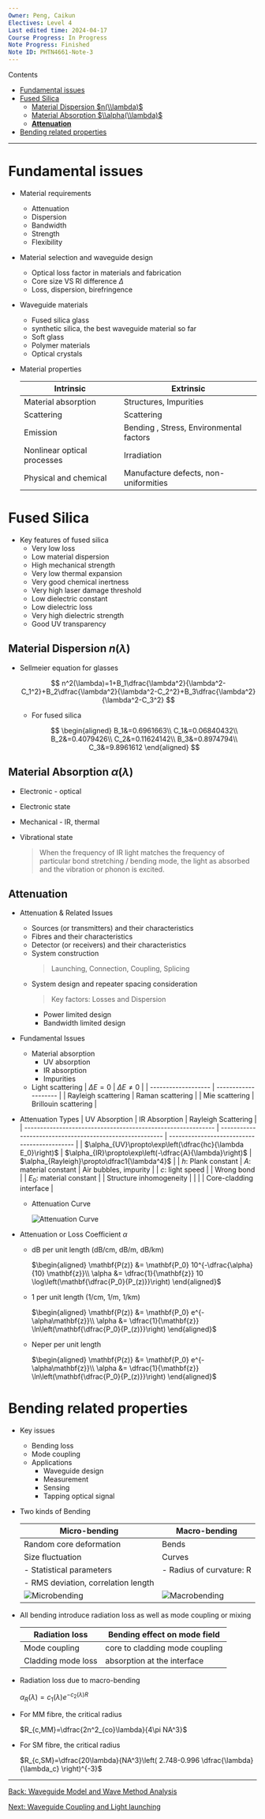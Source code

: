```yaml
---
Owner: Peng, Caikun
Electives: Level 4
Last edited time: 2024-04-17
Course Progress: In Progress
Note Progress: Finished
Note ID: PHTN4661-Note-3
---
```


Contents
- [Fundamental issues](#fundamental-issues)
- [Fused Silica](#fused-silica)
  - [Material Dispersion $n(\\lambda)$](#material-dispersion-nlambda)
  - [Material Absorption $\\alpha(\\lambda)$](#material-absorption-alphalambda)
  - [**Attenuation**](#attenuation)
- [Bending related properties](#bending-related-properties)
---

# Fundamental issues
  
- Material requirements
  - Attenuation
  - Dispersion
  - Bandwidth
  - Strength
  - Flexibility
- Material selection and waveguide design
  - Optical loss factor in materials and fabrication
  - Core size VS RI difference $\Delta$
  - Loss, dispersion, birefringence
- Waveguide materials
  - Fused silica glass
  - synthetic silica, the best waveguide material so far
  - Soft glass
  - Polymer materials
  - Optical crystals
  
- Material properties

  | Intrinsic                   | Extrinsic                               |
  | --------------------------- | --------------------------------------- |
  | Material absorption         | Structures, Impurities                  |
  | Scattering                  | Scattering                              |
  | Emission                    | Bending , Stress, Environmental factors |
  | Nonlinear optical processes | Irradiation                             |
  | Physical and chemical       | Manufacture defects, non-uniformities   |

# Fused Silica

- Key features of fused silica
  - Very low loss
  - Low material  dispersion
  - High mechanical strength
  - Very low thermal expansion
  - Very good chemical inertness
  - Very high laser damage threshold
  - Low dielectric constant
  - Low dielectric loss
  - Very high dielectric strength
  - Good UV transparency
  
## Material Dispersion $n(\lambda)$
  
- Sellmeier equation for glasses

  $$
  n^2(\lambda)=1+B_1\dfrac{\lambda^2}{\lambda^2-C_1^2}+B_2\dfrac{\lambda^2}{\lambda^2-C_2^2}+B_3\dfrac{\lambda^2}{\lambda^2-C_3^2}
  $$

  - For fused silica

    $$
    \begin{aligned}
    B_1&=0.6961663\\
    C_1&=0.06840432\\
    B_2&=0.4079426\\
    C_2&=0.11624142\\
    B_3&=0.8974794\\
    C_3&=9.8961612
    \end{aligned}
    $$
  
## Material Absorption $\alpha(\lambda)$
  
- Electronic - optical
- Electronic state
- Mechanical - IR, thermal
- Vibrational state

  > When the frequency of IR light matches the frequency of particular bond stretching / bending mode, the light as absorbed and the vibration or phonon is excited.
  
## **Attenuation**
- Attenuation & Related Issues
  - Sources (or transmitters) and their characteristics
  - Fibres and their characteristics 
  - Detector (or receivers) and their characteristics 
  - System construction 
    > Launching, Connection, Coupling, Splicing
  - System design and repeater spacing consideration 
    > Key factors: Losses and Dispersion 
    - Power limited design 
    - Bandwidth limited design
- Fundamental Issues
  - Material absorption
    - UV absorption
    - IR absorption
    - Impurities
  - Light scattering
    | $\Delta E=0$        | $\Delta E\ne0$       |
    | ------------------- | -------------------- |
    | Rayleigh scattering | Raman scattering     |
    | Mie scattering      | Brillouin scattering |
- Attenuation Types
  | UV Absorption                                                | IR Absorption                                            | Rayleigh Scattering                          |
  | ------------------------------------------------------------ | -------------------------------------------------------- | -------------------------------------------- |
  | $\alpha_{UV}\propto\exp\left(\dfrac{hc}{\lambda E_0}\right)$ | $\alpha_{IR}\propto\exp\left(-\dfrac{A}{\lambda}\right)$ | $\alpha_{Rayleigh}\propto\dfrac1{\lambda^4}$ |
  | $h$:   Plank constant                                        | $A$: material constant                                   | Air bubbles, impurity                        |
  | $c$:   light speed                                           |                                                          | Wrong bond                                   |
  | $E_0$: material constant                                     |                                                          | Structure inhomogeneity                      |
  |                                                              |                                                          | Core-cladding interface                      |

  - Attenuation Curve

    ![Attenuation Curve](../images/Attenuation.png)
  
- Attenuation or Loss Coefficient $\alpha$
  - dB per unit length (dB/cm, dB/m, dB/km)
  
    $\begin{aligned}
    \mathbf{P(z)} &= \mathbf{P_0} 10^{-\dfrac{\alpha}{10} \mathbf{z}}\\
    \alpha        &= \dfrac{1}{\mathbf{z}} 10 \log\left(\mathbf{\dfrac{P_0}{P_(z)}}\right)
    \end{aligned}$
   
  - 1 per unit length (1/cm, 1/m, 1/km)
    
    $\begin{aligned}
    \mathbf{P(z)} &= \mathbf{P_0} e^{-\alpha\mathbf{z}}\\
    \alpha        &= \dfrac{1}{\mathbf{z}} \ln\left(\mathbf{\dfrac{P_0}{P_(z)}}\right)
    \end{aligned}$
    
  - Neper per unit length
    
    $\begin{aligned}
    \mathbf{P(z)} &= \mathbf{P_0} e^{-\alpha\mathbf{z}}\\
    \alpha        &= \dfrac{1}{\mathbf{z}} \ln\left(\mathbf{\dfrac{P_0}{P_(z)}}\right)
    \end{aligned}$
       
# Bending related properties
- Key issues
  - Bending loss
  - Mode coupling
  - Applications
    - Waveguide design
    - Measurement
    - Sensing
    - Tapping optical signal
- Two kinds of Bending
  
  | Micro-bending                               | Macro-bending                               |
  | ------------------------------------------- | ------------------------------------------- |
  | Random core deformation                     | Bends                                       |
  | Size fluctuation                            | Curves                                      |
  | - Statistical parameters                    | - Radius of curvature: R                    |
  | - RMS deviation, correlation length         |                                             |
  | ![Microbending](../images/Microbending.png) | ![Macrobending](../images/Marcobending.png) |
  
- All bending introduce radiation loss as well as mode coupling or mixing
  
  | Radiation loss     | Bending effect on mode field   |
  | ------------------ | ------------------------------ |
  | Mode coupling      | core to cladding mode coupling |
  | Cladding mode loss | absorption at the interface    |
  
- Radiation loss due to macro-bending
  
  $\alpha_R(\lambda)=c_1(\lambda)e^{-c_2(\lambda)R}$
  
- For MM fibre, the critical radius
  
  $R_{c,MM}=\dfrac{2n^2_{co}\lambda}{4\pi NA^3}$
  
- For SM fibre, the critical radius
  
  $R_{c,SM}=\dfrac{20\lambda}{NA^3}\left( 2.748-0.996 \dfrac{\lambda}{\lambda_c} \right)^{-3}$

---
[Back: Waveguide Model and Wave Method Analysis](2.%20PHTN4661%20Waveguide%20Model%20and%20Wave%20Method%20Analysis.md)

[Next: Waveguide Coupling and Light launching](4.%20Waveguide%20Coupling%20and%20Light%20launching.md)